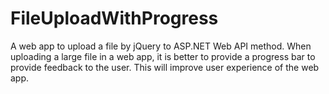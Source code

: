 # FileUploadWithProgress
A web app to upload a file by jQuery to ASP.NET Web API method.
When uploading a large file in a web app, it is better to provide a progress bar to provide feedback to the user. This will improve user experience of the web app.
